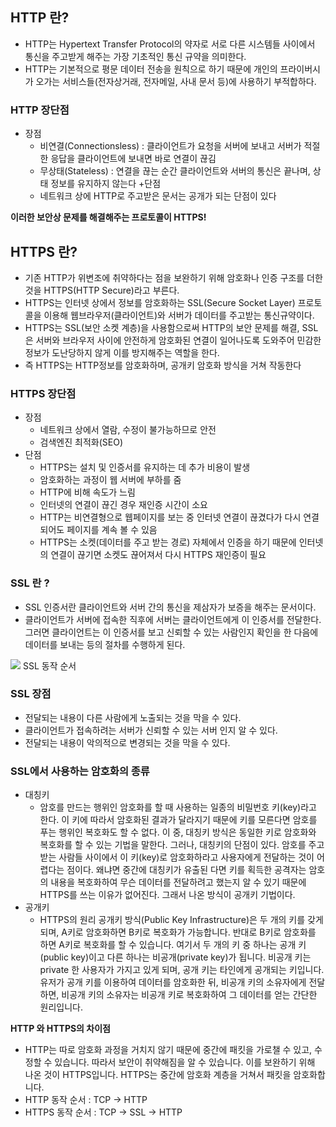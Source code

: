 ## HTTP 란? 
+ HTTP는 Hypertext Transfer Protocol의 약자로 서로 다른 시스템들 사이에서 통신을 주고받게 해주는 가장 기초적인 통신 규약을 의미한다.
+ HTTP는 기본적으로 평문 데이터 전송을 원칙으로 하기 때문에 개인의 프라이버시가 오가는 서비스들(전자상거래, 전자메일, 사내 문서 등)에 사용하기 부적합하다.

### HTTP 장단점
+ 장점
    + 비연결(Connectionsless) : 클라이언트가 요청을 서버에 보내고 서버가 적절한 응답을 클라이언트에 보내면 바로 연결이 끊김
    + 무상태(Stateless) : 연결을 끊는 순간 클라이언트와 서버의 통신은 끝나며, 상태 정보를 유지하지 않는다
+단점 
    + 네트워크 상에 HTTP로 주고받은 문서는 공개가 되는 단점이 있다
    
**이러한 보안상 문제를 해결해주는 프로토콜이 HTTPS!**

## HTTPS 란?
+ 기존 HTTP가 위변조에 취약하다는 점을 보완하기 위해 암호화나 인증 구조를 더한 것을 HTTPS(HTTP Secure)라고 부른다.
+ HTTPS는 인터넷 상에서 정보를 암호화하는 SSL(Secure Socket Layer) 프로토콜을 이용해 웹브라우저(클라이언트)와 서버가 데이터를 주고받는 통신규약이다.
+ HTTPS는 SSL(보안 소켓 계층)을 사용함으로써 HTTP의 보안 문제를 해결, SSL은 서버와 브라우저 사이에 안전하게 암호화된 연결이 일어나도록 도와주어 민감한 정보가 도난당하지 않게 이를 방지해주는 역할을 한다.
+ 즉 HTTPS는 HTTP정보를 암호화하며, 공개키 암호화 방식을 거쳐 작동한다

### HTTPS 장단점
+ 장점
    + 네트워크 상에서 열람, 수정이 불가능하므로 안전
    + 검색엔진 최적화(SEO)
+ 단점
    + HTTPS는 설치 및 인증서를 유지하는 데 추가 비용이 발생
    + 암호화하는 과정이 웹 서버에 부하를 줌
    + HTTP에 비해 속도가 느림
    + 인터넷의 연결이 끊긴 경우 재인증 시간이 소요
    + HTTP는 비연결형으로 웹페이지를 보는 중 인터넷 연결이 끊겼다가 다시 연결되어도 페이지를 계속 볼 수 있음
    + HTTPS는 소켓(데이터를 주고 받는 경로) 자체에서 인증을 하기 때문에 인터넷의 연결이 끊기면 소켓도 끊어져서 다시 HTTPS 재인증이 필요

### SSL 란 ?
+ SSL 인증서란 클라이언트와 서버 간의 통신을 제삼자가 보증을 해주는 문서이다.
+ 클라이언트가 서버에 접속한 직후에 서버는 클라이언트에게 이 인증서를 전달한다. 그러면 클라이언트는 이 인증서를 보고 신뢰할 수 있는 사람인지 확인을 한 다음에 데이터를 보내는 등의 절차를 수행하게 된다.
<img src=https://user-images.githubusercontent.com/108984141/196083136-7fdb72aa-01d1-4410-95f2-b57db3d46a60.png />
SSL 동작 순서

### SSL 장점
+  전달되는 내용이 다른 사람에게 노출되는 것을 막을 수 있다.
+  클라이언트가 접속하려는 서버가 신뢰할 수 있는 서버 인지 알 수 있다.
+  전달되는 내용이 악의적으로 변경되는 것을 막을 수 있다.

### SSL에서 사용하는 암호화의 종류
+ 대칭키
    + 암호를 만드는 행위인 암호화를 할 때 사용하는 일종의 비밀번호 키(key)라고 한다. 이 키에 따라서 암호화된 결과가 달라지기 때문에 키를 모른다면 암호를 푸는 행위인 복호화도 할 수 없다. 이 중, 대칭키 방식은 동일한 키로 암호화와 복호화를 할 수 있는 기법을 말한다. 그러나, 대칭키의 단점이 있다. 암호를 주고받는 사람들 사이에서 이 키(key)로 암호화하라고 사용자에게 전달하는 것이 어렵다는 점이다. 왜냐면 중간에 대칭키가 유출된 다면 키를 획득한 공격자는 암호의 내용을 복호화하여 무슨 데이터를 전달하려고 했는지 알 수 있기 때문에 HTTPS를 쓰는 이유가 없어진다. 그래서 나온 방식이 공개키 기법이다.
+ 공개키
    + HTTPS의 원리 공개키 방식(Public Key Infrastructure)은 두 개의 키를 갖게 되며, A키로 암호화하면 B키로 복호화가 가능합니다. 반대로 B키로 암호화를 하면 A키로 복호화를 할 수 있습니다. 여기서 두 개의 키 중 하나는 공개 키(public key)이고 다른 하나는 비공개(private key)가 됩니다. 비공개 키는 private 한 사용자가 가지고 있게 되며, 공개 키는 타인에게 공개되는 키입니다. 유저가 공개 키를 이용하여 데이터를 암호화한 뒤, 비공개 키의 소유자에게 전달하면, 비공개 키의 소유자는 비공개 키로 복호화하여 그 데이터를 얻는 간단한 원리입니다.
 
 **HTTP 와 HTTPS의 차이점**
 + HTTP는 따로 암호화 과정을 거치지 않기 때문에 중간에 패킷을 가로챌 수 있고, 
수정할 수 있습니다. 따라서 보안이 취약해짐을 알 수 있습니다. 
이를 보완하기 위해 나온 것이 HTTPS입니다. HTTPS는 중간에 암호화 계층을 거쳐서 패킷을 
암호화합니다.
+ HTTP 동작 순서 : TCP → HTTP
+ HTTPS 동작 순서 : TCP → SSL → HTTP
 



